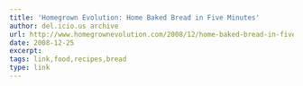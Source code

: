 ```yaml
---
title: 'Homegrown Evolution: Home Baked Bread in Five Minutes'
author: del.icio.us archive
url: http://www.homegrownevolution.com/2008/12/home-baked-bread-in-five-minutes.html
date: 2008-12-25
excerpt: 
tags: link,food,recipes,bread
type: link
---
```

